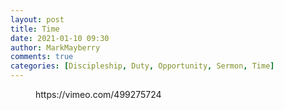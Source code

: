 ```yaml
---
layout: post
title: Time
date: 2021-01-10 09:30
author: MarkMayberry
comments: true
categories: [Discipleship, Duty, Opportunity, Sermon, Time]
---
```

<!-- wp:embed {"url":"https://vimeo.com/499275724","type":"video","providerNameSlug":"vimeo","responsive":true,"className":"wp-embed-aspect-4-3 wp-has-aspect-ratio"} -->
<figure class="wp-block-embed is-type-video is-provider-vimeo wp-block-embed-vimeo wp-embed-aspect-4-3 wp-has-aspect-ratio"><div class="wp-block-embed__wrapper">
https://vimeo.com/499275724
</div></figure>
<!-- /wp:embed -->
